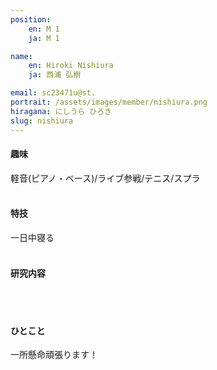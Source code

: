 ```yaml
---
position:
    en: M 1
    ja: M 1

name:
    en: Hiroki Nishiura
    ja: 西浦 弘樹

email: sc23471u@st.
portrait: /assets/images/member/nishiura.png
hiragana: にしうら ひろき
slug: nishiura
---
```


#### 趣味
軽音(ピアノ・ベース)/ライブ参戦/テニス/スプラ
<br><br>

#### 特技
一日中寝る
<br><br>

#### 研究内容
<br><br>

#### ひとこと
一所懸命頑張ります！
<br><br>
